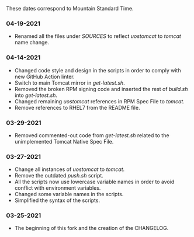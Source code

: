 These dates correspond to Mountain Standard Time.

### 04-19-2021
* Renamed all the files under _SOURCES_ to reflect _uostomcat_ to _tomcat_ name change.

### 04-14-2021
* Changed code style and design in the scripts in order to comply with new GitHub Action linter.
* Switch to main Tomcat mirror in _get-latest.sh_.
* Removed the broken RPM signing code and inserted the rest of _build.sh_ into _get-latest.sh_.
* Changed remaining _uostomcat_ references in RPM Spec File to _tomcat_.
* Remove references to RHEL7 from the README file.

### 03-29-2021
* Removed commented-out code from _get-latest.sh_ related to the unimplemented Tomcat Native Spec File.

### 03-27-2021
* Change all instances of _uostomcat_ to _tomcat_.
* Remove the outdated _push.sh_ script.
* All the scripts now use lowercase variable names in order to avoid conflict with environment variables.
* Changed some variable names in the scripts.
* Simplified the syntax of the scripts.

### 03-25-2021
* The beginning of this fork and the creation of the CHANGELOG.
